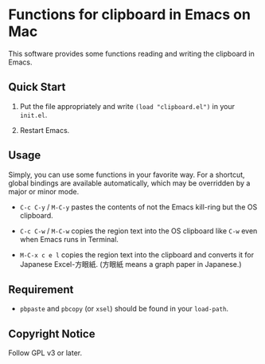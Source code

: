 # Functions for clipboard in Emacs on Mac

This software provides some functions reading and writing the clipboard in Emacs.

## Quick Start

1. Put the file appropriately and write `(load "clipboard.el")` in your `init.el`.

2. Restart Emacs.

## Usage

Simply, you can use some functions in your favorite way.
For a shortcut, global bindings are available automatically, which may be overridden by a major or minor mode.

- `C-c C-y` / `M-C-y` pastes the contents of not the Emacs kill-ring but the OS clipboard.

- `C-c C-w` / `M-C-w` copies the region text into the OS clipboard like `C-w` even when Emacs runs in Terminal.

- `M-C-x c e l` copies the region text into the clipboard and converts it for Japanese Excel-方眼紙.
  (方眼紙 means a graph paper in Japanese.)

## Requirement

- `pbpaste` and `pbcopy` (or `xsel`) should be found in your `load-path`.

## Copyright Notice

Follow GPL v3 or later.
